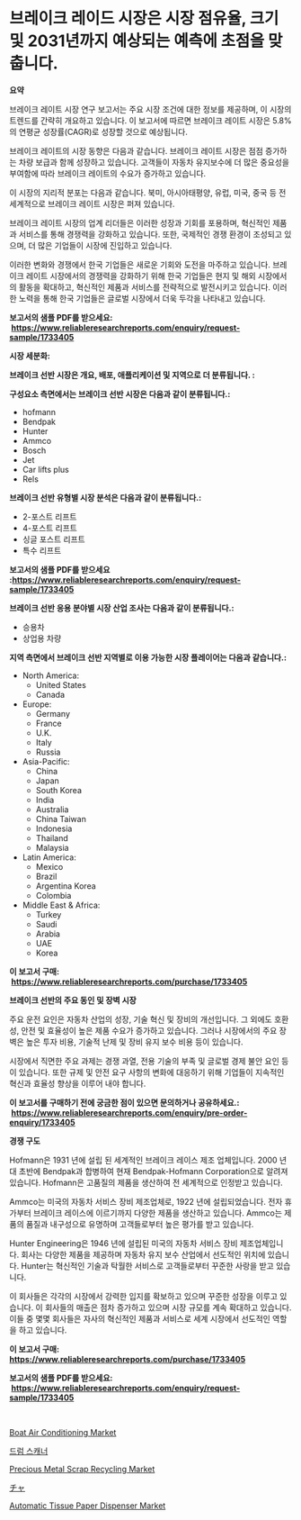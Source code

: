 <p><h1>브레이크 레이드 시장은 시장 점유율, 크기 및 2031년까지 예상되는 예측에 초점을 맞춥니다.</h1></p><p><strong>요약</strong></p>
<p><p>브레이크 레이트 시장 연구 보고서는 주요 시장 조건에 대한 정보를 제공하며, 이 시장의 트렌드를 간략히 개요하고 있습니다. 이 보고서에 따르면 브레이크 레이트 시장은 5.8%의 연평균 성장률(CAGR)로 성장할 것으로 예상됩니다.</p><p>브레이크 레이트의 시장 동향은 다음과 같습니다. 브레이크 레이트 시장은 점점 증가하는 차량 보급과 함께 성장하고 있습니다. 고객들이 자동차 유지보수에 더 많은 중요성을 부여함에 따라 브레이크 레이트의 수요가 증가하고 있습니다.</p><p>이 시장의 지리적 분포는 다음과 같습니다. 북미, 아시아태평양, 유럽, 미국, 중국 등 전 세계적으로 브레이크 레이트 시장은 퍼져 있습니다.</p><p>브레이크 레이트 시장의 업계 리더들은 이러한 성장과 기회를 포용하며, 혁신적인 제품과 서비스를 통해 경쟁력을 강화하고 있습니다. 또한, 국제적인 경쟁 환경이 조성되고 있으며, 더 많은 기업들이 시장에 진입하고 있습니다.</p><p>이러한 변화와 경쟁에서 한국 기업들은 새로운 기회와 도전을 마주하고 있습니다. 브레이크 레이트 시장에서의 경쟁력을 강화하기 위해 한국 기업들은 현지 및 해외 시장에서의 활동을 확대하고, 혁신적인 제품과 서비스를 전략적으로 발전시키고 있습니다. 이러한 노력을 통해 한국 기업들은 글로벌 시장에서 더욱 두각을 나타내고 있습니다.</p></p>
<p><strong>보고서의 샘플 PDF를 받으세요: &nbsp;<a href="https://www.reliableresearchreports.com/enquiry/request-sample/1733405">https://www.reliableresearchreports.com/enquiry/request-sample/1733405</a></strong></p>
<p><strong>시장 세분화:</strong></p>
<p><strong> 브레이크 선반 시장은 개요, 배포, 애플리케이션 및 지역으로 더 분류됩니다. :</strong></p>
<p><strong>구성요소 측면에서는 브레이크 선반 시장은 다음과 같이 분류됩니다.:</strong></p>
<p><ul><li>hofmann</li><li>Bendpak</li><li>Hunter</li><li>Ammco</li><li>Bosch</li><li>Jet</li><li>Car lifts plus</li><li>Rels</li></ul></p>
<p><strong> 브레이크 선반 유형별 시장 분석은 다음과 같이 분류됩니다.:</strong></p>
<p><ul><li>2-포스트 리프트</li><li>4-포스트 리프트</li><li>싱글 포스트 리프트</li><li>특수 리프트</li></ul></p>
<p><strong>보고서의 샘플 PDF를 받으세요 :<a href="https://www.reliableresearchreports.com/enquiry/request-sample/1733405">https://www.reliableresearchreports.com/enquiry/request-sample/1733405</a></strong></p>
<p><strong> 브레이크 선반 응용 분야별 시장 산업 조사는 다음과 같이 분류됩니다.:</strong></p>
<p><ul><li>승용차</li><li>상업용 차량</li></ul></p>
<p><strong>지역 측면에서 브레이크 선반 지역별로 이용 가능한 시장 플레이어는 다음과 같습니다.:</strong></p>
<p><ul>
    <li>
        North America:
        <ul>
            <li>United States</li>
            <li>Canada</li>
        </ul>
    </li>
    <li>
        Europe:
        <ul>
            <li>Germany</li>
            <li>France</li>
            <li>U.K.</li>
            <li>Italy</li>
            <li>Russia</li>
        </ul>
    </li>
    <li>
        Asia-Pacific:
        <ul>
            <li>China</li>
            <li>Japan</li>
            <li>South Korea</li>
            <li>India</li>
            <li>Australia</li>
            <li>China Taiwan</li>
            <li>Indonesia</li>
            <li>Thailand</li>
            <li>Malaysia</li>
        </ul>
    </li>
    <li>
        Latin America:
        <ul>
            <li>Mexico</li>
            <li>Brazil</li>
            <li>Argentina Korea</li>
            <li>Colombia</li>
        </ul>
    </li>
    <li>
        Middle East & Africa:
        <ul>
            <li>Turkey</li>
            <li>Saudi</li>
            <li>Arabia</li>
            <li>UAE</li>
            <li>Korea</li>
        </ul>
    </li>
    </ul></p>
<p><strong>이 보고서 구매: &nbsp;<a href="https://www.reliableresearchreports.com/purchase/1733405">https://www.reliableresearchreports.com/purchase/1733405</a></strong></p>
<p><strong>브레이크 선반의 주요 동인 및 장벽 시장</strong></p>
<p><p>주요 운전 요인은 자동차 산업의 성장, 기술 혁신 및 장비의 개선입니다. 그 외에도 호환성, 안전 및 효율성이 높은 제품 수요가 증가하고 있습니다. 그러나 시장에서의 주요 장벽은 높은 투자 비용, 기술적 난제 및 장비 유지 보수 비용 등이 있습니다.</p><p>시장에서 직면한 주요 과제는 경쟁 과열, 전용 기술의 부족 및 글로벌 경제 불안 요인 등이 있습니다. 또한 규제 및 안전 요구 사항의 변화에 대응하기 위해 기업들이 지속적인 혁신과 효율성 향상을 이루어 내야 합니다.</p></p>
<p><strong>이 보고서를 구매하기 전에 궁금한 점이 있으면 문의하거나 공유하세요.: &nbsp;<a href="https://www.reliableresearchreports.com/enquiry/pre-order-enquiry/1733405">https://www.reliableresearchreports.com/enquiry/pre-order-enquiry/1733405</a></strong></p>
<p><strong>경쟁 구도</strong></p>
<p><p>Hofmann은 1931 년에 설립 된 세계적인 브레이크 레이스 제조 업체입니다. 2000 년대 초반에 Bendpak과 합병하여 현재 Bendpak-Hofmann Corporation으로 알려져 있습니다. Hofmann은 고품질의 제품을 생산하여 전 세계적으로 인정받고 있습니다.</p><p>Ammco는 미국의 자동차 서비스 장비 제조업체로, 1922 년에 설립되었습니다. 전자 휴가부터 브레이크 레이스에 이르기까지 다양한 제품을 생산하고 있습니다. Ammco는 제품의 품질과 내구성으로 유명하며 고객들로부터 높은 평가를 받고 있습니다.</p><p>Hunter Engineering은 1946 년에 설립된 미국의 자동차 서비스 장비 제조업체입니다. 회사는 다양한 제품을 제공하며 자동차 유지 보수 산업에서 선도적인 위치에 있습니다. Hunter는 혁신적인 기술과 탁월한 서비스로 고객들로부터 꾸준한 사랑을 받고 있습니다.</p><p>이 회사들은 각각의 시장에서 강력한 입지를 확보하고 있으며 꾸준한 성장을 이루고 있습니다. 이 회사들의 매출은 점차 증가하고 있으며 시장 규모를 계속 확대하고 있습니다. 이들 중 몇몇 회사들은 자사의 혁신적인 제품과 서비스로 세계 시장에서 선도적인 역할을 하고 있습니다.</p></p>
<p><strong>이 보고서 구매: &nbsp; <a href="https://www.reliableresearchreports.com/purchase/1733405">https://www.reliableresearchreports.com/purchase/1733405</a></strong></p>
<p><strong>보고서의 샘플 PDF를 받으세요: &nbsp;<a href="https://www.reliableresearchreports.com/enquiry/request-sample/1733405">https://www.reliableresearchreports.com/enquiry/request-sample/1733405</a></strong><strong></strong></p>
<p>&nbsp;</p>
<p><p><a href="https://issuu.com/reportprime-2/docs/boat-air-conditioning-market-size-2030.pptx">Boat Air Conditioning Market</a></p><p><a href="https://github.com/akzkkws047661437/Market-Research-Report-List-1/blob/main/8923897185758.md">드럼 스캐너</a></p><p><a href="https://frill-swim-3cd.notion.site/Precious-Metal-Scrap-Recycling-Market-Size-Reflecting-a-Forecast-Till-2031-Market-By-Type-By-Appli-9562fa93845a431983e04607b9689bf0">Precious Metal Scrap Recycling Market</a></p><p><a href="https://github.com/lrlmopnhwd79300/Market-Research-Report-List-1/blob/main/3324181185764.md">チャ</a></p><p><a href="https://view.publitas.com/reportprime-1/automatic-tissue-paper-dispenser-market-centers-on-aspects-such-as-market-growth-market-share-market-opportunity-and-projected-forecasts-spanning-from-2024-to-2031/">Automatic Tissue Paper Dispenser Market</a></p></p>